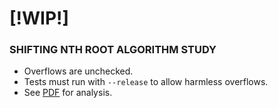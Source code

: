 # [!WIP!]

### SHIFTING NTH ROOT ALGORITHM STUDY
- Overflows are unchecked.
- Tests must run with `--release` to allow harmless overflows.
- See [PDF](./paper.pdf) for analysis.
